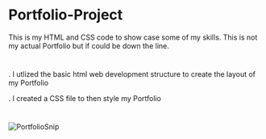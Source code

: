 # Portfolio-Project

This is my HTML and CSS code to show case some of my skills. This is not my actual Portfolio but if could be down the line.

#

. I utlized the basic html web development structure to create the layout of my Portfolio

. I created a CSS file to then style my Portfolio


#
![PortfolioSnip](https://user-images.githubusercontent.com/122297091/216382613-52481138-4362-44a3-af65-3ac8a707f25a.PNG)
